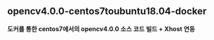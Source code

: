 ## opencv4.0.0-centos7toubuntu18.04-docker

<span style="font-color=red"><b>도커를 통한 centos7에서의 opencv4.0.0 소스 코드 빌드 + Xhost 연동</b></span>
#
